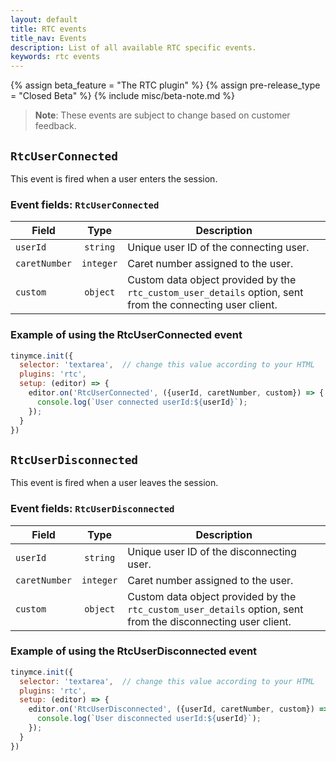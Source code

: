 ```yaml
---
layout: default
title: RTC events
title_nav: Events
description: List of all available RTC specific events.
keywords: rtc events
---
```


{% assign beta_feature = "The RTC plugin" %}
{% assign pre-release_type = "Closed Beta" %}
{% include misc/beta-note.md %}
> **Note**: These events are subject to change based on customer feedback.

## `RtcUserConnected`

This event is fired when a user enters the session.

### Event fields: `RtcUserConnected`

| Field | Type | Description |
|-------|:----:|-------------|
| `userId` | `string` | Unique user ID of the connecting user. |
| `caretNumber` | `integer` | Caret number assigned to the user. |
| `custom` | `object` | Custom data object provided by the `rtc_custom_user_details` option, sent from the connecting user client. |

### Example of using the RtcUserConnected event

```js
tinymce.init({
  selector: 'textarea',  // change this value according to your HTML
  plugins: 'rtc',
  setup: (editor) => {
    editor.on('RtcUserConnected', ({userId, caretNumber, custom}) => {
      console.log(`User connected userId:${userId}`);
    });
  }
})
```

## `RtcUserDisconnected`

This event is fired when a user leaves the session.

### Event fields: `RtcUserDisconnected`

| Field | Type | Description |
|-------|:----:|-------------|
| `userId` | `string` | Unique user ID of the disconnecting user. |
| `caretNumber` | `integer` | Caret number assigned to the user. |
| `custom` | `object` | Custom data object provided by the `rtc_custom_user_details` option, sent from the disconnecting user client. |

### Example of using the RtcUserDisconnected event

```js
tinymce.init({
  selector: 'textarea',  // change this value according to your HTML
  plugins: 'rtc',
  setup: (editor) => {
    editor.on('RtcUserDisconnected', ({userId, caretNumber, custom}) => {
      console.log(`User disconnected userId:${userId}`);
    });
  }
})
```